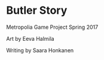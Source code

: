 # Butler Story

Metropolia Game Project Spring 2017

Art by Eeva Halmila

Writing by Saara Honkanen
